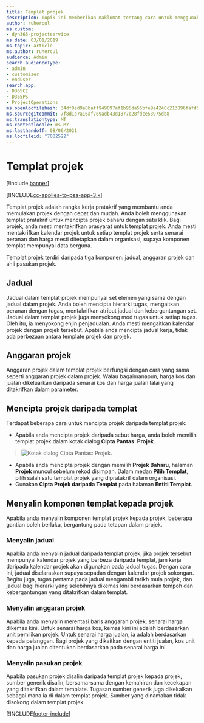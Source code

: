 ```yaml
---
title: Templat projek
description: Topik ini memberikan maklumat tentang cara untuk menggunakan templat projek untuk persediaan projek pantas.
author: ruhercul
ms.custom:
- dyn365-projectservice
ms.date: 03/01/2019
ms.topic: article
ms.author: ruhercul
audience: Admin
search.audienceType:
- admin
- customizer
- enduser
search.app:
- D365CE
- D365PS
- ProjectOperations
ms.openlocfilehash: 34df8ed9a8baff949097af1b95da56bfe9a4240c213896fafd5c7dcfcf580b6c
ms.sourcegitcommit: 7f8d1e7a16af769adb43d1877c28fdce53975db8
ms.translationtype: MT
ms.contentlocale: ms-MY
ms.lasthandoff: 08/06/2021
ms.locfileid: "7002522"
---
```

# <a name="project-templates"></a>Templat projek 

[!include [banner](../includes/psa-now-project-operations.md)]

[!INCLUDE[cc-applies-to-psa-app-3.x](../includes/cc-applies-to-psa-app-3x.md)]

Templat projek adalah rangka kerja pratakrif yang membantu anda memulakan projek dengan cepat dan mudah. Anda boleh menggunakan templat pratakrif untuk mencipta projek baharu dengan satu klik. Bagi projek, anda mesti mentakrifkan prasyarat untuk templat projek. Anda mesti mentakrifkan kalendar projek untuk setiap templat projek serta senarai peranan dan harga mesti ditetapkan dalam organisasi, supaya komponen templat mempunyai data berguna.

Templat projek terdiri daripada tiga komponen: jadual, anggaran projek dan ahli pasukan projek.

## <a name="schedule"></a>Jadual

Jadual dalam templat projek mempunyai set elemen yang sama dengan jadual dalam projek. Anda boleh mencipta hierarki tugas, mengaitkan peranan dengan tugas, mentakrifkan atribut jadual dan kebergantungan set. Jadual dalam templat projek juga menyokong mod tugas untuk setiap tugas. Oleh itu, ia menyokong enjin penjadualan. Anda mesti mengaitkan kalendar projek dengan projek tersebut. Apabila anda mencipta jadual kerja, tidak ada perbezaan antara template projek dan projek.

## <a name="project-estimates"></a>Anggaran projek

Anggaran projek dalam templat projek berfungsi dengan cara yang sama seperti anggaran projek dalam projek. Walau bagaimanapun, harga kos dan jualan dikeluarkan daripada senarai kos dan harga jualan lalai yang ditakrifkan dalam parameter.

## <a name="creating-a-project-from-a-template"></a>Mencipta projek daripada templat
 
Terdapat beberapa cara untuk mencipta projek daripada templat projek:

- Apabila anda mencipta projek daripada sebut harga, anda boleh memilih templat projek dalam kotak dialog **Cipta Pantas: Projek**.

> ![Kotak dialog Cipta Pantas: Projek.](media/project-11.png)

- Apabila anda mencipta projek dengan memilih **Projek Baharu**, halaman **Projek** muncul sebelum rekod disimpan. Dalam medan **Pilih Templat**, pilih salah satu templat projek yang dipratakrif dalam organisasi.
- Gunakan **Cipta Projek daripada Templat** pada halaman **Entiti Templat**.

## <a name="copying-components-of-template-to-project"></a>Menyalin komponen templat kepada projek

Apabila anda menyalin komponen templat projek kepada projek, beberapa gantian boleh berlaku, bergantung pada tetapan dalam projek.

### <a name="copying-the-schedule"></a>Menyalin jadual

Apabila anda menyalin jadual daripada templat projek, jika projek tersebut mempunyai kalendar projek yang berbeza daripada templat, jam kerja daripada kalendar projek akan digunakan pada jadual tugas. Dengan cara ini, jadual diselaraskan supaya sepadan dengan kalendar projek sokongan. Begitu juga, tugas pertama pada jadual mengambil tarikh mula projek, dan jadual bagi hierarki yang selebihnya dikemas kini berdasarkan tempoh dan kebergantungan yang ditakrifkan dalam templat. 

### <a name="copying-project-estimates"></a>Menyalin anggaran projek 

Apabila anda menyalin merentasi baris anggaran projek, senarai harga dikemas kini. Untuk senarai harga kos, kemas kini ini adalah berdasarkan unit pemilikan projek. Untuk senarai harga jualan, ia adalah berdasarkan kepada pelanggan. Bagi projek yang dikaitkan dengan entiti jualan, kos unit dan harga jualan ditentukan berdasarkan pada senarai harga ini.

### <a name="copying-a-project-team"></a>Menyalin pasukan projek

Apabila pasukan projek disalin daripada templat projek kepada projek, sumber generik disalin, bersama-sama dengan kemahiran dan kecekapan yang ditakrifkan dalam template. Tugasan sumber generik juga dikekalkan sebagai mana ia di dalam templat projek. Sumber yang dinamakan tidak disokong dalam templat projek.


[!INCLUDE[footer-include](../includes/footer-banner.md)]